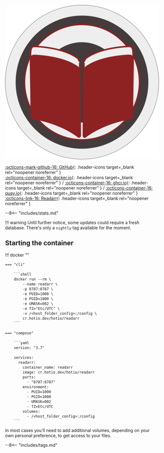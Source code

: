 <div class="image-logo"><img src="/img/image-logos/readarr.svg" alt="logo"></div>

[:octicons-mark-github-16: GitHub](https://github.com/hotio/readarr){: .header-icons target=_blank rel="noopener noreferrer" }  
[:octicons-container-16: docker.io](https://hub.docker.com/r/hotio/readarr){: .header-icons target=_blank rel="noopener noreferrer" }
 / [:octicons-container-16: ghcr.io](https://github.com/orgs/hotio/packages/container/package/readarr){: .header-icons target=_blank rel="noopener noreferrer" }
 / [:octicons-container-16: quay.io](https://quay.io/repository/hotio/readarr){: .header-icons target=_blank rel="noopener noreferrer" }  
[:octicons-link-16: Readarr](https://github.com/readarr/readarr){: .header-icons target=_blank rel="noopener noreferrer" }  

--8<-- "includes/stats.md"

!!! warning
    Until further notice, some updates could require a fresh database.
    There's only a `nightly` tag available for the moment.

## Starting the container

!!! docker ""

    === "cli"

        ```shell
        docker run --rm \
            --name readarr \
            -p 8787:8787 \
            -e PUID=1000 \
            -e PGID=1000 \
            -e UMASK=002 \
            -e TZ="Etc/UTC" \
            -v /<host_folder_config>:/config \
            cr.hotio.dev/hotio/readarr
        ```

    === "compose"

        ```yaml
        version: "3.7"

        services:
          readarr:
            container_name: readarr
            image: cr.hotio.dev/hotio/readarr
            ports:
              - "8787:8787"
            environment:
              - PUID=1000
              - PGID=1000
              - UMASK=002
              - TZ=Etc/UTC
            volumes:
              - /<host_folder_config>:/config
        ```

In most cases you'll need to add additional volumes, depending on your own personal preference, to get access to your files.

--8<-- "includes/tags.md"
